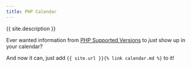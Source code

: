 ```yaml
---
title: PHP Calendar
---
```


<p class="lead">{{ site.description }}</p>

Ever wanted information from [PHP Supported Versions](http://php.net/supported-versions.php) to _just_ show up in your calendar?

And now it can, just add `{{ site.url }}{% link calendar.md %}` to it!